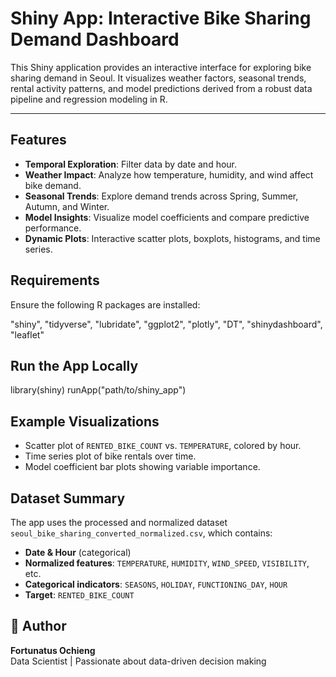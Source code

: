 # Shiny App: Interactive Bike Sharing Demand Dashboard

This Shiny application provides an interactive interface for exploring bike sharing demand in Seoul. It visualizes weather factors, seasonal trends, rental activity patterns, and model predictions derived from a robust data pipeline and regression modeling in R.

---

## Features

-  **Temporal Exploration**: Filter data by date and hour.
-  **Weather Impact**: Analyze how temperature, humidity, and wind affect bike demand.
-  **Seasonal Trends**: Explore demand trends across Spring, Summer, Autumn, and Winter.
-  **Model Insights**: Visualize model coefficients and compare predictive performance.
-  **Dynamic Plots**: Interactive scatter plots, boxplots, histograms, and time series.

##  Requirements

Ensure the following R packages are installed:

  "shiny", "tidyverse", "lubridate", "ggplot2", 
  "plotly", "DT", "shinydashboard", "leaflet"

##  Run the App Locally

library(shiny)
runApp("path/to/shiny_app")

## Example Visualizations

- Scatter plot of `RENTED_BIKE_COUNT` vs. `TEMPERATURE`, colored by hour.
- Time series plot of bike rentals over time.
- Model coefficient bar plots showing variable importance.

## Dataset Summary

The app uses the processed and normalized dataset `seoul_bike_sharing_converted_normalized.csv`, which contains:

- **Date & Hour** (categorical)
- **Normalized features**: `TEMPERATURE`, `HUMIDITY`, `WIND_SPEED`, `VISIBILITY`, etc.
- **Categorical indicators**: `SEASONS`, `HOLIDAY`, `FUNCTIONING_DAY`, `HOUR`
- **Target**: `RENTED_BIKE_COUNT`

## 👤 Author

**Fortunatus Ochieng**  
Data Scientist | Passionate about data-driven decision making  

